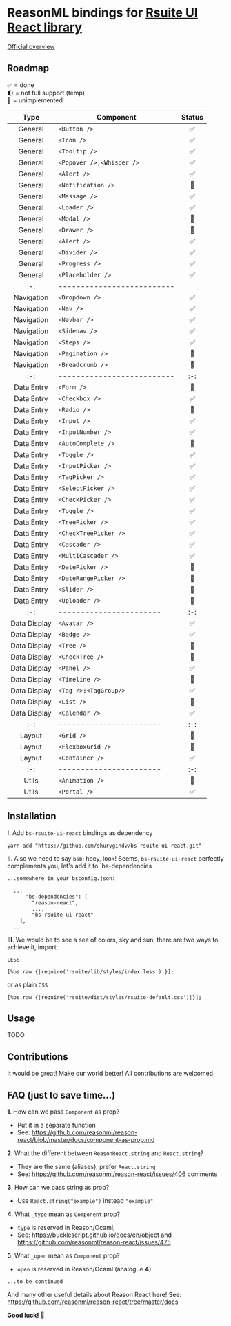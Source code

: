 # ReasonML bindings for  [Rsuite UI React library](https://rsuitejs.com)

 [Official overview](https://rsuitejs.com/en/components/overview)

## Roadmap

✅ = done<br>
🌓 = not full support (temp) <br>
🛑 = unimplemented<br>


|   Type      | Component                 | Status | 
|   :-:       | --------------------------|   :-:  |
|  General    | `<Button />`              |   ✅   |
|  General    | `<Icon />`                |   ✅   |
|  General    | `<Tooltip />`             |   ✅   |
|  General    | `<Popover />;<Whisper />` |   ✅   |
|  General    | `<Alert />`               |   ✅   |
|  General    | `<Notification />`        |   🛑   |
|  General    | `<Message />`             |   ✅   |
|  General    | `<Loader />`              |   ✅   |
|  General    | `<Modal />`               |   🛑   |
|  General    | `<Drawer />`              |   🛑   |
|  General    | `<Alert />`               |   ✅   |
|  General    | `<Divider />`             |   ✅   |
|  General    | `<Progress />`            |   ✅   |
|  General    | `<Placeholder />`         |   ✅   |
|   :-:       | --------------------------|        |
|  Navigation    | `<Dropdown />`         |   ✅   |
|  Navigation    | `<Nav />`              |   ✅   |
|  Navigation    | `<Navbar />`           |   ✅   |
|  Navigation    | `<Sidenav />`          |   ✅   |
|  Navigation    | `<Steps />`            |   ✅   |
|  Navigation    | `<Pagination />`       |   🛑   |
|  Navigation    | `<Breadcrumb />`       |   🛑   |
|   :-:       | --------------------------|   :-:  |
|  Data Entry    | `<Form />`             |   🛑   |
|  Data Entry    | `<Checkbox />`         |   ✅   |
|  Data Entry    | `<Radio />`            |   🛑   |
|  Data Entry    | `<Input />`            |   ✅   |
|  Data Entry    | `<InputNumber />`      |   ✅   |
|  Data Entry    | `<AutoComplete />`     |   🛑   |
|  Data Entry    | `<Toggle />`           |   ✅   |
|  Data Entry    | `<InputPicker />`      |   ✅   |
|  Data Entry    | `<TagPicker />`        |   ✅   |
|  Data Entry    | `<SelectPicker />`     |   ✅   |
|  Data Entry    | `<CheckPicker />`      |   ✅   |
|  Data Entry    | `<Toggle />`           |   ✅   |
|  Data Entry    | `<TreePicker />`       |   ✅   |
|  Data Entry    | `<CheckTreePicker />`  |   ✅   |
|  Data Entry    | `<Cascader />`         |   ✅   |
|  Data Entry    | `<MultiCascader />`    |   ✅   |
|  Data Entry    | `<DatePicker />`       |   🛑   |
|  Data Entry    | `<DateRangePicker />`  |   🛑   |
|  Data Entry    | `<Slider />`           |   🛑   |
|  Data Entry    | `<Uploader />`         |   🛑   |
|     :-:        | -----------------------|   :-:   |
|  Data Display  | `<Avatar />`           |   ✅   |
|  Data Display  | `<Badge />`            |   ✅   |
|  Data Display  | `<Tree />`             |   🛑   |
|  Data Display  | `<CheckTree />`        |   🛑   |
|  Data Display  | `<Panel />`            |   ✅   |
|  Data Display  | `<Timeline />`         |   🛑   |
|  Data Display  | `<Tag />;<TagGroup/>`  |   ✅   |
|  Data Display  | `<List />`             |   🛑   |
|  Data Display  | `<Calendar />`         |   ✅   |
|   :-:          | -----------------------|   :-:   |
|  Layout        | `<Grid />`             |   🛑   |
|  Layout        | `<FlexboxGrid />`      |   🛑   |
|  Layout        | `<Container />`        |   ✅   |
|   :-:          | -----------------------|   :-:   |
|  Utils         | `<Animation />`        |   🛑   |
|  Utils         | `<Portal />`           |   ✅   |

## Installation

**I**. Add `bs-rsuite-ui-react` bindings as dependency 

```
yarn add "https://github.com/shurygindv/bs-rsuite-ui-react.git"
```

**II**. Also we need to say `bsb`: heey, look! Seems, `bs-rsuite-ui-react` perfectly complements you, let's add it to `bs-dependencies

`...somewhere in your bsconfig.json: `
```reason
  ... 
      "bs-dependencies": [
        "reason-react",
        ...,
        "bs-rsuite-ui-react"
    ],
  ...
```


**III**. We would be to see a sea of colors, sky and sun, there are two ways to achieve it, import:

`LESS`

```reason
[%bs.raw {|require('rsuite/lib/styles/index.less')|}];
```

or as plain `CSS`

```reason
[%bs.raw {|require('rsuite/dist/styles/rsuite-default.css')|}];
```

## Usage

TODO

## Contributions

It would be great! 
Make our world better!
All contributions are welcomed.

## FAQ (just to save time...)

**1**. How can we pass `Component` as prop?
 - Put it in a separate function
 - See: https://github.com/reasonml/reason-react/blob/master/docs/component-as-prop.md

**2**. What the different between `ReasonReact.string` and `React.string`?
- They are the same (aliases), prefer `React.string`
- See: https://github.com/reasonml/reason-react/issues/406 comments

**3**. How can we pass string as prop?

- Use `React.string("example")` instead `"example"`

**4**. What `_type` mean as `Component` prop?

- `type` is reserved in Reason/Ocaml,
- See: https://bucklescript.github.io/docs/en/object
and https://github.com/reasonml/reason-react/issues/475

**5**. What `_open` mean as `Component` prop?

- `open` is reserved in Reason/Ocaml (analogue **4**)

`...to be continued`

And many other useful details about Reason React here!
  See: https://github.com/reasonml/reason-react/tree/master/docs
  
  
**Good luck!** 🙂 
